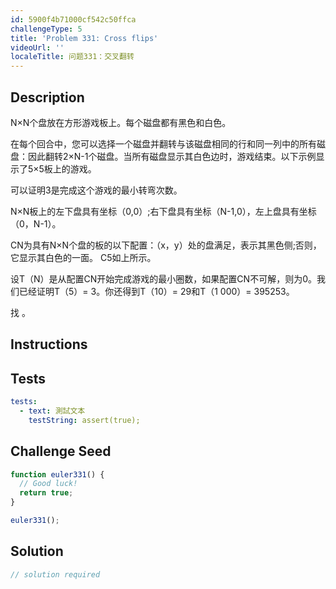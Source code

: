 ```yaml
---
id: 5900f4b71000cf542c50ffca
challengeType: 5
title: 'Problem 331: Cross flips'
videoUrl: ''
localeTitle: 问题331：交叉翻转
---
```


## Description
<section id="description"> N×N个盘放在方形游戏板上。每个磁盘都有黑色和白色。 <p>在每个回合中，您可以选择一个磁盘并翻转与该磁盘相同的行和同一列中的所有磁盘：因此翻转2×N-1个磁盘。当所有磁盘显示其白色边时，游戏结束。以下示例显示了5×5板上的游戏。 </p><p>可以证明3是完成这个游戏的最小转弯次数。 </p><p> N×N板上的左下盘具有坐标（0,0）;右下盘具有坐标（N-1,0），左上盘具有坐标（0，N-1）。 </p><p> CN为具有N×N个盘的板的以下配置：（x，y）处的盘满足，表示其黑色侧;否则，它显示其白色的一面。 C5如上所示。 </p><p>设T（N）是从配置CN开始完成游戏的最小圈数，如果配置CN不可解，则为0。我们已经证明T（5）= 3。你还得到T（10）= 29和T（1 000）= 395253。 </p><p>找 。 </p></section>

## Instructions
<section id="instructions">
</section>

## Tests
<section id='tests'>

```yml
tests:
  - text: 測試文本
    testString: assert(true);

```

</section>

## Challenge Seed
<section id='challengeSeed'>

<div id='js-seed'>

```js
function euler331() {
  // Good luck!
  return true;
}

euler331();

```

</div>



</section>

## Solution
<section id='solution'>

```js
// solution required
```
</section>
